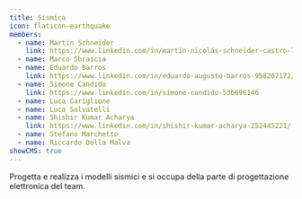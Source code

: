 ```yaml
---
title: Sismica
icon: flaticon-earthquake
members:
  - name: Martin Schneider
    link: https://www.linkedin.com/in/martin-nicolás-schneider-castro-731948216/
  - name: Marco Sbrascia
  - name: Eduardo Barros
    link: https://www.linkedin.com/in/eduardo-augusto-barros-958207172/
  - name: Simone Candido
    link: https://www.linkedin.com/in/simone-candido-53b696146
  - name: Luca Cariglione
  - name: Luca Salvatelli
  - name: Shishir Kumar Acharya
    link: https://www.linkedin.com/in/shishir-kumar-acharya-252445221/
  - name: Stefano Marchetto
  - name: Riccardo Della Malva
showCMS: true
---
```

Progetta e realizza i modelli sismici e si occupa della parte di progettazione elettronica del team.